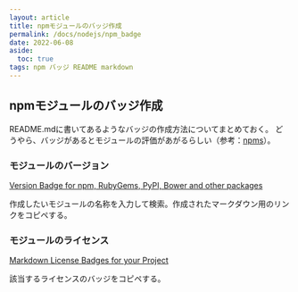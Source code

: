 ```yaml
---
layout: article
title: npmモジュールのバッジ作成
permalink: /docs/nodejs/npm_badge
date: 2022-06-08
aside:
  toc: true
tags: npm バッジ README markdown
---
```


## npmモジュールのバッジ作成

README.mdに書いてあるようなバッジの作成方法についてまとめておく。
どうやら、バッジがあるとモジュールの評価があがるらしい（参考：[npms](https://npms.io/)）。

### モジュールのバージョン

[Version Badge for npm, RubyGems, PyPI, Bower and other packages](https://badge.fury.io/for/js/)

作成したいモジュールの名称を入力して検索。作成されたマークダウン用のリンクをコピペする。

### モジュールのライセンス

[Markdown License Badges for your Project](https://gist.github.com/lukas-h/2a5d00690736b4c3a7ba)

該当するライセンスのバッジをコピペする。
